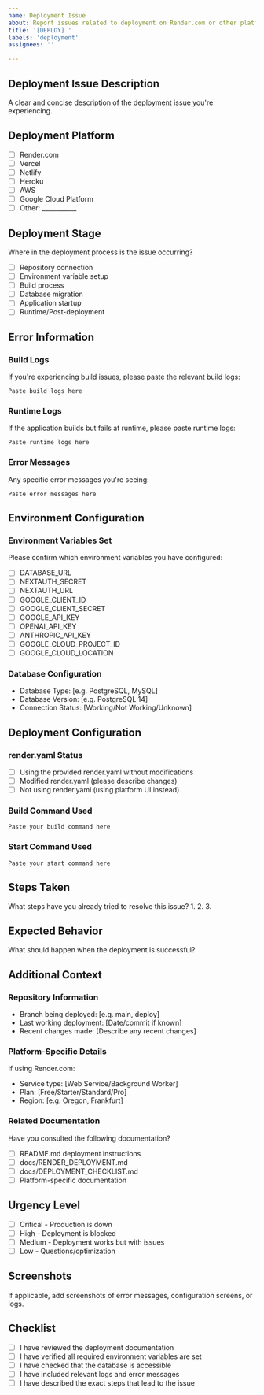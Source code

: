 ```yaml
---
name: Deployment Issue
about: Report issues related to deployment on Render.com or other platforms
title: '[DEPLOY] '
labels: 'deployment'
assignees: ''

---
```


## Deployment Issue Description
A clear and concise description of the deployment issue you're experiencing.

## Deployment Platform
- [ ] Render.com
- [ ] Vercel
- [ ] Netlify
- [ ] Heroku
- [ ] AWS
- [ ] Google Cloud Platform
- [ ] Other: ___________

## Deployment Stage
Where in the deployment process is the issue occurring?
- [ ] Repository connection
- [ ] Environment variable setup
- [ ] Build process
- [ ] Database migration
- [ ] Application startup
- [ ] Runtime/Post-deployment

## Error Information

### Build Logs
If you're experiencing build issues, please paste the relevant build logs:
```
Paste build logs here
```

### Runtime Logs
If the application builds but fails at runtime, please paste runtime logs:
```
Paste runtime logs here
```

### Error Messages
Any specific error messages you're seeing:
```
Paste error messages here
```

## Environment Configuration

### Environment Variables Set
Please confirm which environment variables you have configured:
- [ ] DATABASE_URL
- [ ] NEXTAUTH_SECRET
- [ ] NEXTAUTH_URL
- [ ] GOOGLE_CLIENT_ID
- [ ] GOOGLE_CLIENT_SECRET
- [ ] GOOGLE_API_KEY
- [ ] OPENAI_API_KEY
- [ ] ANTHROPIC_API_KEY
- [ ] GOOGLE_CLOUD_PROJECT_ID
- [ ] GOOGLE_CLOUD_LOCATION

### Database Configuration
- Database Type: [e.g. PostgreSQL, MySQL]
- Database Version: [e.g. PostgreSQL 14]
- Connection Status: [Working/Not Working/Unknown]

## Deployment Configuration

### render.yaml Status
- [ ] Using the provided render.yaml without modifications
- [ ] Modified render.yaml (please describe changes)
- [ ] Not using render.yaml (using platform UI instead)

### Build Command Used
```
Paste your build command here
```

### Start Command Used
```
Paste your start command here
```

## Steps Taken
What steps have you already tried to resolve this issue?
1. 
2. 
3. 

## Expected Behavior
What should happen when the deployment is successful?

## Additional Context

### Repository Information
- Branch being deployed: [e.g. main, deploy]
- Last working deployment: [Date/commit if known]
- Recent changes made: [Describe any recent changes]

### Platform-Specific Details
If using Render.com:
- Service type: [Web Service/Background Worker]
- Plan: [Free/Starter/Standard/Pro]
- Region: [e.g. Oregon, Frankfurt]

### Related Documentation
Have you consulted the following documentation?
- [ ] README.md deployment instructions
- [ ] docs/RENDER_DEPLOYMENT.md
- [ ] docs/DEPLOYMENT_CHECKLIST.md
- [ ] Platform-specific documentation

## Urgency Level
- [ ] Critical - Production is down
- [ ] High - Deployment is blocked
- [ ] Medium - Deployment works but with issues
- [ ] Low - Questions/optimization

## Screenshots
If applicable, add screenshots of error messages, configuration screens, or logs.

## Checklist
- [ ] I have reviewed the deployment documentation
- [ ] I have verified all required environment variables are set
- [ ] I have checked that the database is accessible
- [ ] I have included relevant logs and error messages
- [ ] I have described the exact steps that lead to the issue